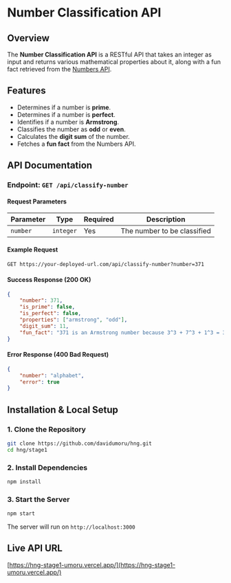 # Number Classification API

## Overview

The **Number Classification API** is a RESTful API that takes an integer as input and returns various mathematical properties about it, along with a fun fact retrieved from the [Numbers API](http://numbersapi.com/).

## Features

- Determines if a number is **prime**.
- Determines if a number is **perfect**.
- Identifies if a number is **Armstrong**.
- Classifies the number as **odd** or **even**.
- Calculates the **digit sum** of the number.
- Fetches a **fun fact** from the Numbers API.

## API Documentation

### Endpoint: `GET /api/classify-number`

#### Request Parameters

| Parameter | Type | Required | Description |
|-----------|------|----------|-------------|
| `number`  | `integer` | Yes | The number to be classified |

#### Example Request

```txt
GET https://your-deployed-url.com/api/classify-number?number=371
```

#### Success Response (200 OK)

```json
{
    "number": 371,
    "is_prime": false,
    "is_perfect": false,
    "properties": ["armstrong", "odd"],
    "digit_sum": 11,
    "fun_fact": "371 is an Armstrong number because 3^3 + 7^3 + 1^3 = 371"
}
```

#### Error Response (400 Bad Request)

```json
{
    "number": "alphabet",
    "error": true
}
```

## Installation & Local Setup

### 1. Clone the Repository

```sh
git clone https://github.com/davidumoru/hng.git
cd hng/stage1
```

### 2. Install Dependencies

```sh
npm install
```

### 3. Start the Server

```sh
npm start
```

The server will run on `http://localhost:3000`

## Live API URL

[https://hng-stage1-umoru.vercel.app/](https://hng-stage1-umoru.vercel.app/)

